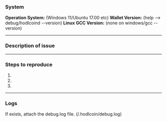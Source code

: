 ### System

**Operation System:** (Windows 11/Ubuntu 17.00 etc)
**Wallet Version:** (help --> debug/hodlcoind --version)
**Linux GCC Version:** (none on windows/gcc --version)

----

### Description of issue


----

### Steps to reproduce
1.
2.
3.

----

### Logs
If exists, attach the debug.log file. (/.hodlcoin/debug.log)


